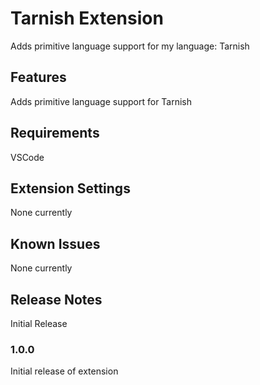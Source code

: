 # Tarnish Extension

Adds primitive language support for my language: Tarnish

## Features

Adds primitive language support for Tarnish

## Requirements

VSCode

## Extension Settings

None currently

## Known Issues

None currently

## Release Notes

Initial Release

### 1.0.0

Initial release of extension
